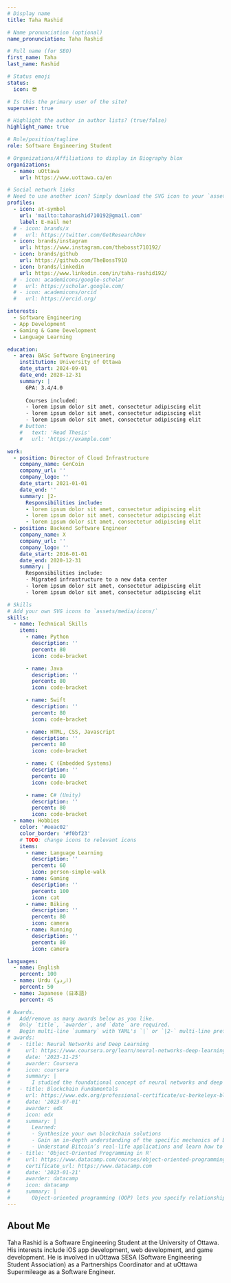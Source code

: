 ```yaml
---
# Display name
title: Taha Rashid

# Name pronunciation (optional)
name_pronunciation: Taha Rashid

# Full name (for SEO)
first_name: Taha
last_name: Rashid

# Status emoji
status:
  icon: 😎

# Is this the primary user of the site?
superuser: true

# Highlight the author in author lists? (true/false)
highlight_name: true

# Role/position/tagline
role: Software Engineering Student

# Organizations/Affiliations to display in Biography blox
organizations:
  - name: uOttawa
    url: https://www.uottawa.ca/en

# Social network links
# Need to use another icon? Simply download the SVG icon to your `assets/media/icons/` folder.
profiles:
  - icon: at-symbol
    url: 'mailto:taharashid710192@gmail.com'
    label: E-mail me!
  # - icon: brands/x
  #   url: https://twitter.com/GetResearchDev
  - icon: brands/instagram
    url: https://www.instagram.com/thebosst710192/
  - icon: brands/github
    url: https://github.com/TheBossT910
  - icon: brands/linkedin
    url: https://www.linkedin.com/in/taha-rashid192/
  # - icon: academicons/google-scholar
  #   url: https://scholar.google.com/
  # - icon: academicons/orcid
  #   url: https://orcid.org/

interests:
  - Software Engineering
  - App Development
  - Gaming & Game Development
  - Language Learning

education:
  - area: BASc Software Engineering
    institution: University of Ottawa
    date_start: 2024-09-01
    date_end: 2028-12-31
    summary: |
      GPA: 3.4/4.0
      
      Courses included:
      - lorem ipsum dolor sit amet, consectetur adipiscing elit
      - lorem ipsum dolor sit amet, consectetur adipiscing elit
      - lorem ipsum dolor sit amet, consectetur adipiscing elit
    # button:
    #   text: 'Read Thesis'
    #   url: 'https://example.com'

work:
  - position: Director of Cloud Infrastructure
    company_name: GenCoin
    company_url: ''
    company_logo: ''
    date_start: 2021-01-01
    date_end: ''
    summary: |2-
      Responsibilities include:
      - lorem ipsum dolor sit amet, consectetur adipiscing elit
      - lorem ipsum dolor sit amet, consectetur adipiscing elit
      - lorem ipsum dolor sit amet, consectetur adipiscing elit
  - position: Backend Software Engineer
    company_name: X
    company_url: ''
    company_logo: ''
    date_start: 2016-01-01
    date_end: 2020-12-31
    summary: |
      Responsibilities include:
      - Migrated infrastructure to a new data center
      - lorem ipsum dolor sit amet, consectetur adipiscing elit
      - lorem ipsum dolor sit amet, consectetur adipiscing elit

# Skills
# Add your own SVG icons to `assets/media/icons/`
skills:
  - name: Technical Skills
    items:
      - name: Python
        description: ''
        percent: 80
        icon: code-bracket

      - name: Java
        description: ''
        percent: 80
        icon: code-bracket

      - name: Swift
        description: ''
        percent: 80
        icon: code-bracket

      - name: HTML, CSS, Javascript
        description: ''
        percent: 80
        icon: code-bracket

      - name: C (Embedded Systems)
        description: ''
        percent: 80
        icon: code-bracket

      - name: C# (Unity)
        description: ''
        percent: 80
        icon: code-bracket
  - name: Hobbies
    color: '#eeac02'
    color_border: '#f0bf23'
    # TODO: change icons to relevant icons
    items:
      - name: Language Learning
        description: ''
        percent: 60
        icon: person-simple-walk
      - name: Gaming
        description: ''
        percent: 100
        icon: cat
      - name: Biking
        description: ''
        percent: 80
        icon: camera
      - name: Running
        description: ''
        percent: 80
        icon: camera

languages:
  - name: English
    percent: 100
  - name: Urdu (اردو)
    percent: 50
  - name: Japanese (日本語)
    percent: 45

# Awards.
#   Add/remove as many awards below as you like.
#   Only `title`, `awarder`, and `date` are required.
#   Begin multi-line `summary` with YAML's `|` or `|2-` multi-line prefix and indent 2 spaces below.
# awards:
#   - title: Neural Networks and Deep Learning
#     url: https://www.coursera.org/learn/neural-networks-deep-learning
#     date: '2023-11-25'
#     awarder: Coursera
#     icon: coursera
#     summary: |
#       I studied the foundational concept of neural networks and deep learning. By the end, I was familiar with the significant technological trends driving the rise of deep learning; build, train, and apply fully connected deep neural networks; implement efficient (vectorized) neural networks; identify key parameters in a neural network’s architecture; and apply deep learning to your own applications.
#   - title: Blockchain Fundamentals
#     url: https://www.edx.org/professional-certificate/uc-berkeleyx-blockchain-fundamentals
#     date: '2023-07-01'
#     awarder: edX
#     icon: edx
#     summary: |
#       Learned:
#       - Synthesize your own blockchain solutions
#       - Gain an in-depth understanding of the specific mechanics of Bitcoin
#       - Understand Bitcoin’s real-life applications and learn how to attack and destroy Bitcoin, Ethereum, smart contracts and Dapps, and alternatives to Bitcoin’s Proof-of-Work consensus algorithm
#   - title: 'Object-Oriented Programming in R'
#     url: https://www.datacamp.com/courses/object-oriented-programming-with-s3-and-r6-in-r
#     certificate_url: https://www.datacamp.com
#     date: '2023-01-21'
#     awarder: datacamp
#     icon: datacamp
#     summary: |
#       Object-oriented programming (OOP) lets you specify relationships between functions and the objects that they can act on, helping you manage complexity in your code. This is an intermediate level course, providing an introduction to OOP, using the S3 and R6 systems. S3 is a great day-to-day R programming tool that simplifies some of the functions that you write. R6 is especially useful for industry-specific analyses, working with web APIs, and building GUIs.
---
```


## About Me

Taha Rashid is a Software Engineering Student at the University of Ottawa. His interests include iOS app development, web development, and game development. He is involved in uOttawa SESA (Software Engineering Student Association) as a Partnerships Coordinator and at uOttawa Supermileage as a Software Engineer.

